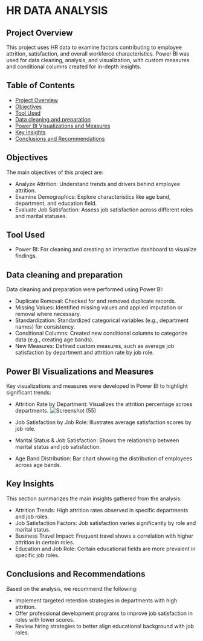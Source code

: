 # HR DATA ANALYSIS

## Project Overview
This project uses HR data to examine factors contributing to employee attrition, satisfaction, and overall workforce characteristics. Power BI was used for data cleaning, analysis, and visualization, with custom measures and conditional columns created for in-depth insights.

## Table of Contents
- [Project Overview](#project-overview)
- [Objectives](#objectives)
- [Tool Used](#tool-used)
- [Data cleaning and preparation](#data-cleaning-and-preparation ) 
- [Power BI Visualizations and Measures](#power-bi-visualizations-and-measures)
- [Key Insights](#key-insights)
- [Conclusions and Recommendations](#conclusions-and-recommendations)

## Objectives
The main objectives of this project are:

- Analyze Attrition: Understand trends and drivers behind employee attrition.
- Examine Demographics: Explore characteristics like age band, department, and education field.
- Evaluate Job Satisfaction: Assess job satisfaction across different roles and marital statuses.


## Tool Used
- Power BI: For cleaning and creating an interactive dashboard to visualize findings.


## Data cleaning and preparation 

Data cleaning and preparation were performed using Power BI:

- Duplicate Removal: Checked for and removed duplicate records.
- Missing Values: Identified missing values and applied imputation or removal where necessary.
- Standardization: Standardized categorical variables (e.g., department names) for consistency.
- Conditional Columns: Created new conditional columns to categorize data (e.g., creating age bands).
- New Measures: Defined custom measures, such as average job satisfaction by department and attrition rate by job role.

## Power BI Visualizations and Measures

Key visualizations and measures were developed in Power BI to highlight significant trends:

- Attrition Rate by Department: Visualizes the attrition percentage across departments.
  ![Screenshot (55)](https://github.com/user-attachments/assets/1af003ee-b39c-4f25-9131-104ad9694722)

- Job Satisfaction by Job Role: Illustrates average satisfaction scores by job role.
- Marital Status & Job Satisfaction: Shows the relationship between marital status and job satisfaction.
- Age Band Distribution: Bar chart showing the distribution of employees across age bands.


## Key Insights
This section summarizes the main insights gathered from the analysis:

- Attrition Trends: High attrition rates observed in specific departments and job roles.
- Job Satisfaction Factors: Job satisfaction varies significantly by role and marital status.
- Business Travel Impact: Frequent travel shows a correlation with higher attrition in certain roles.
- Education and Job Role: Certain educational fields are more prevalent in specific job roles.
   


## Conclusions and Recommendations

Based on the analysis, we recommend the following:

- Implement targeted retention strategies in departments with high attrition.
- Offer professional development programs to improve job satisfaction in roles with lower scores.
- Review hiring strategies to better align educational background with job roles.
